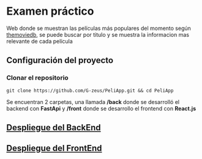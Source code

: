# Examen práctico

Web donde se muestran las películas más populares del momento según [themoviedb](https://www.themoviedb.org/), se puede buscar por titulo y se muestra la informacion mas relevante de cada película


## Configuración del proyecto
### Clonar el repositorio
``` shell
git clone https://github.com/G-zeus/PeliApp.git && cd PeliApp 
```
Se encuentran 2 carpetas, una llamada **/back** donde se desarrolló el backend  con **FastApi** y  **/front** donde se desarrollo el frontend con **React.js**


## [Despliegue del BackEnd](/back/README.md)

## [Despliegue del FrontEnd](/back/README.md)
